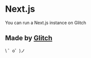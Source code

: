 Next.js
=================

You can run a Next.js instance on Glitch


Made by [Glitch](https://glitch.com/)
-------------------

\ ゜o゜)ノ
